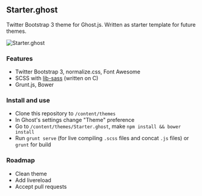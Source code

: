##  Starter.ghost
Twitter Bootstrap 3 theme for Ghost.js.
Written as starter template for future themes.

![Starter.ghost][1]

### Features

 - Twitter Bootstrap 3, normalize.css, Font Awesome
 - SCSS with [lib-sass][2] (written on C)
 - Grunt.js, Bower
 
### Install and use
 - Clone this repository to `/content/themes`
 - In Ghost's settings change "Theme" preference
 - Go to ``/content/themes/Starter.ghost``, make ``npm install && bower install``
 - Run ``grunt serve`` (for live compiling ``.scss`` files and concat ``.js`` files) or ``grunt`` for build
 
### Roadmap
 - Clean theme
 - Add livereload
 - Accept pull requests

  [1]: http://gm4.in/i/fgl.png
  [2]: http://libsass.org/